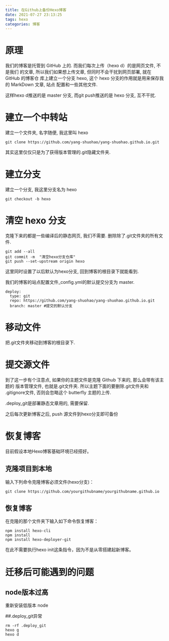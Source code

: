 ```yaml
---
title: 在Github上备份Hexo博客
date: 2021-07-27 23:13:25
tags: hexo
categories: 博客
---
```


# 原理
我们的博客是托管到 GitHub 上的. 而我们每次上传（hexo d）的是网页文件, 不是我们
的文章, 所以我们如果想上传文章, 但同时不会干扰到网页部署, 就在 GitHub 的博客仓
库上建立一个分支 hexo, 这个 hexo 分支的作用就是用来保存我的 MarkDown 文章, 站点
配置和一些其他文件.

这样hexo d推送的是 master 分支, 而git push推送的是 hexo 分支, 互不干扰.

# 建立一个中转站
建立一个文件夹, 名字随便, 我这里叫 hexo
```(C++)
git clone https://github.com/yang-shuohao/yang-shuohao.github.io.git
```
其实这里仅仅只是为了获得版本管理的.git隐藏文件夹.

# 建立分支
建立一个分支, 我这里分支名为 hexo
```(C++)
git checkout -b hexo
```

# 清空 hexo 分支
克隆下来的都是一些编译后的静态网页, 我们不需要. 删除除了.git文件夹的所有文件.
```(C++)
git add --all
git commit -m  "清空hexo分支仓库"
git push --set-upstream origin hexo
```
这里同时设置了以后默认为hexo分支, 回到博客的根目录下就能看到.

我们的博客的站点配置文件_config.yml的默认提交分支为 master.
```(C++)
deploy:
  type: git
  repo: https://github.com/yang-shuohao/yang-shuohao.github.io.git
  branch: master #提交的默认分支
```
# 移动文件
把.git文件夹移动到博客的根目录下.

# 提交源文件
到了这一步有个注意点, 如果你的主题文件是克隆 Github 下来的, 那么会带有该主题的
版本管理文件, 也就是.git文件夹. 所以主题下面的要删除.git文件夹和
.gitignore文件, 否则会忽略这个 butterfly 主题的上传.

.deploy_git是部署静态文章用的, 需要保留.

之后每次更新博客之后, push 源文件到hexo分支即可备份

# 恢复博客
目前假设本地Hexo博客基础环境已经搭好。

## 克隆项目到本地
输入下列命令克隆博客必须文件(hexo分支)：
```
git clone https://github.com/yourgithubname/yourgithubname.github.io
```
## 恢复博客
在克隆的那个文件夹下输入如下命令恢复博客：
```
npm install hexo-cli
npm install
npm install hexo-deployer-git
```
在此不需要执行hexo init这条指令，因为不是从零搭建起新博客。

# 迁移后可能遇到的问题
## node版本过高
重新安装低版本 node

##.deploy_git异常
```
rm -rf .deploy_git
hexo g
hexo d
```
